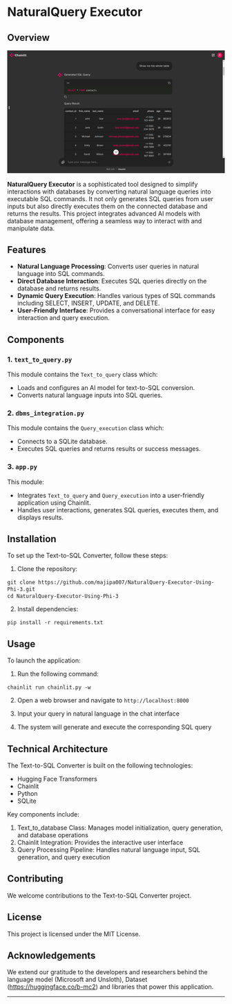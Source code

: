 # NaturalQuery Executor

## Overview

![image](test.png)

**NaturalQuery Executor** is a sophisticated tool designed to simplify interactions with databases by converting natural language queries into executable SQL commands. It not only generates SQL queries from user inputs but also directly executes them on the connected database and returns the results. This project integrates advanced AI models with database management, offering a seamless way to interact with and manipulate data.

## Features

- **Natural Language Processing**: Converts user queries in natural language into SQL commands.
- **Direct Database Interaction**: Executes SQL queries directly on the database and returns results.
- **Dynamic Query Execution**: Handles various types of SQL commands including SELECT, INSERT, UPDATE, and DELETE.
- **User-Friendly Interface**: Provides a conversational interface for easy interaction and query execution.

## Components

### 1. `text_to_query.py`

This module contains the `Text_to_query` class which:
- Loads and configures an AI model for text-to-SQL conversion.
- Converts natural language inputs into SQL queries.

### 2. `dbms_integration.py`

This module contains the `Query_execution` class which:
- Connects to a SQLite database.
- Executes SQL queries and returns results or success messages.

### 3. `app.py`

This module:
- Integrates `Text_to_query` and `Query_execution` into a user-friendly application using Chainlit.
- Handles user interactions, generates SQL queries, executes them, and displays results.

## Installation

To set up the Text-to-SQL Converter, follow these steps:

1. Clone the repository:
```commandline
git clone https://github.com/majipa007/NaturalQuery-Executor-Using-Phi-3.git
cd NaturalQuery-Executor-Using-Phi-3
```


2. Install dependencies:
```commandline
pip install -r requirements.txt
```

## Usage

To launch the application:

1. Run the following command:
```commandline
chainlit run chainlit.py -w
```
2. Open a web browser and navigate to `http://localhost:8000`

3. Input your query in natural language in the chat interface

4. The system will generate and execute the corresponding SQL query

## Technical Architecture

The Text-to-SQL Converter is built on the following technologies:

- Hugging Face Transformers
- Chainlit
- Python
- SQLite

Key components include:

1. Text_to_database Class: Manages model initialization, query generation, and database operations
2. Chainlit Integration: Provides the interactive user interface
3. Query Processing Pipeline: Handles natural language input, SQL generation, and query execution

## Contributing

We welcome contributions to the Text-to-SQL Converter project.

## License

This project is licensed under the MIT License.

## Acknowledgements

We extend our gratitude to the developers and researchers behind the language model (Microsoft and Unsloth), Dataset (https://huggingface.co/b-mc2) and libraries that power this application.

---

